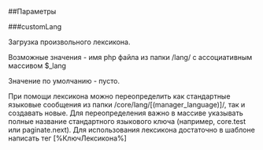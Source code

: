 ##Параметры

###customLang

Загрузка произвольного лексикона.

Возможные значения - имя php файла из папки /lang/ с ассоциативным массивом $_lang

Значение по умолчанию - пусто.

При помощи лексикона можно переопределить как стандартные языковые сообщения из папки /core/lang/[(manager_language)]/, так и создавать новые. Для переопределения важно в массиве указывать полные название стандартного языкового ключа (например, core.test или paginate.next). Для использования лексикона достаточно в шаблоне написать тег [%КлючЛексикона%]